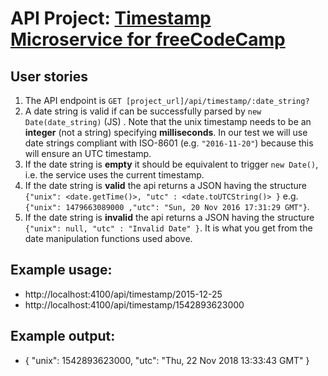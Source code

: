 # API Project: [Timestamp Microservice for freeCodeCamp](https://www.freecodecamp.org/learn/apis-and-microservices/apis-and-microservices-projects/timestamp-microservice)

## User stories

1. The API endpoint is `GET [project_url]/api/timestamp/:date_string?`
2. A date string is valid if can be successfully parsed by `new Date(date_string)` (JS) . Note that the unix timestamp needs to be an **integer** (not a string) specifying **milliseconds**. In our test we will use date strings compliant with ISO-8601 (e.g. `"2016-11-20"`) because this will ensure an UTC timestamp.
3. If the date string is **empty** it should be equivalent to trigger `new Date()`, i.e. the service uses the current timestamp.
4. If the date string is **valid** the api returns a JSON having the structure
   `{"unix": <date.getTime()>, "utc" : <date.toUTCString()> }`
   e.g. `{"unix": 1479663089000 ,"utc": "Sun, 20 Nov 2016 17:31:29 GMT"}`.
5. If the date string is **invalid** the api returns a JSON having the structure `{"unix": null, "utc" : "Invalid Date" }`. It is what you get from the date manipulation functions used above.

## Example usage:

- http://localhost:4100/api/timestamp/2015-12-25
- http://localhost:4100/api/timestamp/1542893623000

## Example output:

- { "unix": 1542893623000, "utc": "Thu, 22 Nov 2018 13:33:43 GMT" }
